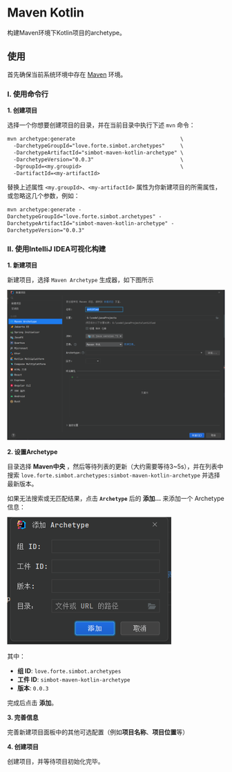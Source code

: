 # Maven Kotlin

构建Maven环境下Kotlin项目的archetype。

## 使用

首先确保当前系统环境中存在 [Maven](https://maven.apache.org/) 环境。

### Ⅰ. 使用命令行

**1. 创建项目**

选择一个你想要创建项目的目录，并在当前目录中执行下述 `mvn` 命令：

```shell
mvn archetype:generate                                  \
  -DarchetypeGroupId="love.forte.simbot.archetypes"     \
  -DarchetypeArtifactId="simbot-maven-kotlin-archetype" \
  -DarchetypeVersion="0.0.3"                            \
  -DgroupId=<my.groupid>                                \
  -DartifactId=<my-artifactId>
```

替换上述属性 `<my.groupId>`、`<my-artifactId>` 属性为你新建项目的所需属性，或忽略这几个参数，例如：

```shell
mvn archetype:generate -DarchetypeGroupId="love.forte.simbot.archetypes" -DarchetypeArtifactId="simbot-maven-kotlin-archetype" -DarchetypeVersion="0.0.3"
```



### Ⅱ. 使用IntelliJ IDEA可视化构建

**1. 新建项目**

新建项目，选择 `Maven Archetype` 生成器，如下图所示

![create-project.png](../.simbot/readmeAssets/maven-kotlin/create-project.png)

**2. 设置Archetype**

目录选择 **Maven中央** ，然后等待列表的更新（大约需要等待3~5s），并在列表中搜索 `love.forte.simbot.archetypes:simbot-maven-kotlin-archetype` 并选择最新版本。

如果无法搜索或无匹配结果，点击 **`Archetype`** 后的 **添加...** 来添加一个 Archetype 信息：

![add-archetype.png](../.simbot/readmeAssets/maven-kotlin/add-archetype.png)

其中：

- **组 ID**: `love.forte.simbot.archetypes`
- **工件 ID**: `simbot-maven-kotlin-archetype`
- **版本**: `0.0.3`

完成后点击 **添加**。


**3. 完善信息**

完善新建项目面板中的其他可选配置（例如**项目名称**、**项目位置**等）

**4. 创建项目**

创建项目，并等待项目初始化完毕。